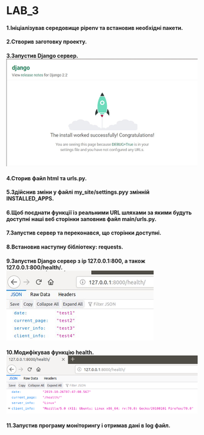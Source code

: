 # LAB_3
#### 1.Ініціалізував середовище pipenv та встановив необхідні пакети.
#### 2.Створив заготовку проекту.
#### 3.Запустив Django сервер. ![Image alt](image/1.jpg)
#### 4.Сторив  файл html та urls.py. 
#### 5.Здійснив зміни у файлі my_site/settings.pyу змінній INSTALLED_APPS.
#### 6.Щоб поєднати функції із реальними URL шляхами за якими будуть доступні наші веб сторінки заповнив файл main/urls.py.
#### 7.Запустив сервер та переконався, що сторінки доступні.
#### 8.Встановив наступну бібліотеку: requests.
#### 9.Запустив Django сервер з ip 127.0.0.1:800, a також 127.0.0.1:800/health/.![Image alt](image/2.jpg)
#### 10.Модифікував функцію health. ![Image alt](image/3.png)
#### 11.Запустив програму моніторингу і отримав дані в log файл.

